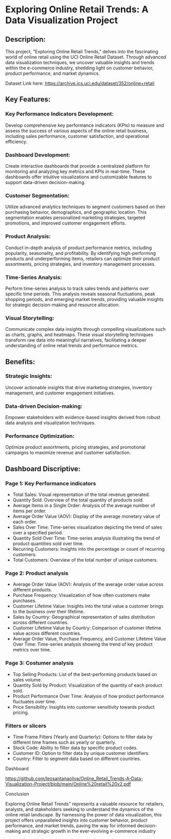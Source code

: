 # Exploring Online Retail Trends: A Data Visualization Project

## Description:

This project, "Exploring Online Retail Trends," delves into the fascinating world of online retail using the UCI Online Retail Dataset. Through advanced data visualization techniques, we uncover valuable insights and trends within the e-commerce industry, shedding light on customer behavior, product performance, and market dynamics.

Dataset Link here: https://archive.ics.uci.edu/dataset/352/online+retail


## Key Features:

### Key Performance Indicators Development: 
Develop comprehensive key performance indicators (KPIs) to measure and assess the success of various aspects of the online retail business, including sales performance, customer satisfaction, and operational efficiency.
### Dashboard Development:
Create interactive dashboards that provide a centralized platform for monitoring and analyzing key metrics and KPIs in real-time. These dashboards offer intuitive visualizations and customizable features to support data-driven decision-making.
### Customer Segmentation: 
Utilize advanced analytics techniques to segment customers based on their purchasing behavior, demographics, and geographic location. This segmentation enables personalized marketing strategies, targeted promotions, and improved customer engagement efforts.
### Product Analysis: 
Conduct in-depth analysis of product performance metrics, including popularity, seasonality, and profitability. By identifying high-performing products and underperforming items, retailers can optimize their product assortments, pricing strategies, and inventory management processes.
### Time-Series Analysis: 
Perform time-series analysis to track sales trends and patterns over specific time periods. This analysis reveals seasonal fluctuations, peak shopping periods, and emerging market trends, providing valuable insights for strategic decision-making and resource allocation.
### Visual Storytelling: 
Communicate complex data insights through compelling visualizations such as charts, graphs, and heatmaps. These visual storytelling techniques transform raw data into meaningful narratives, facilitating a deeper understanding of online retail trends and performance metrics.


## Benefits:

### Strategic Insights: 
Uncover actionable insights that drive marketing strategies, inventory management, and customer engagement initiatives.
### Data-driven Decision-making: 
Empower stakeholders with evidence-based insights derived from robust data analysis and visualization techniques.
### Performance Optimization: 
Optimize product assortments, pricing strategies, and promotional campaigns to maximize revenue and customer satisfaction.


## Dashboard Discriptive:
### Page 1: Key Performance indicators
 - Total Sales: Visual representation of the total revenue generated.
- Quantity Sold: Overview of the total quantity of products sold.
- Average Items in a Single Order: Analysis of the average number of items per order.
- Average Order Value (AOV): Display of the average monetary value of each order.
- Sales Over Time: Time-series visualization depicting the trend of sales over a specified period.
 - Quantity Sold Over Time: Time-series analysis illustrating the trend of product quantities sold over time.
- Recurring Customers: Insights into the percentage or count of recurring customers.
- Total Customers: Overview of the total number of unique customers.
### Page 2: Product analysis
- Average Order Value (AOV): Analysis of the average order value across different products.
- Purchase Frequency: Visualization of how often customers make purchases.
- Customer Lifetime Value: Insights into the total value a customer brings to the business over their lifetime.
- Sales by Country: Geographical representation of sales distribution across different countries.
- Customer Lifetime Value by Country: Comparison of customer lifetime value across different countries.
- Average Order Value, Purchase Frequency, and Customer Lifetime Value Over Time: Time-series analysis showing the trend of key product metrics over time.
### Page 3: Costumer analysis
- Top Selling Products: List of the best-performing products based on sales volume.
- Quantity Sold by Product: Visualization of the quantity of each product sold.
- Product Performance Over Time: Analysis of how product performance fluctuates over time.
- Price Sensibility: Insights into customer sensitivity towards product pricing.
### Filters or slicers
- Time Frame Filters (Yearly and Quarterly): Options to filter data by different time frames such as yearly or quarterly.
- Stock Code: Ability to filter data by specific product codes.
- Customer ID: Option to filter data by unique customer identifiers.
- Country: Filter to segment data based on different countries.

Dashboard

https://github.com/leosantanaoliva/Online_Retail_Trends-A-Data-Visualization-Project/blob/main/Online%20retail%20v2.pdf

Conclusion

Exploring Online Retail Trends" represents a valuable resource for retailers, analysts, and stakeholders seeking to understand the dynamics of the online retail landscape. By harnessing the power of data visualization, this project offers unparalleled insights into customer behavior, product performance, and market trends, paving the way for informed decision-making and strategic growth in the ever-evolving e-commerce industry


